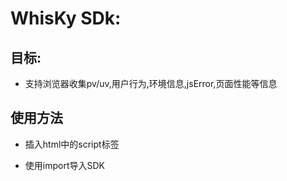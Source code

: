 # WhisKy SDk: 
  ## 目标: 
  
  - 支持浏览器收集pv/uv,用户行为,环境信息,jsError,页面性能等信息


  ## 使用方法

  - 插入html中的script标签

  - 使用import导入SDK


